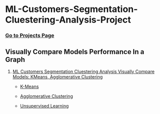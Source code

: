 # ML-Customers-Segmentation-Cluestering-Analysis-Project

### [Go to Projects Page](https://github.com/celik-muhammed/19-Data-Analysis-Projects-with-Python/blob/master/README.md)

## Visually Compare Models Performance In a Graph

01. [ML Customers Segmentation Cluestering Analysis Visually Compare Models: KMeans, Agglomerative Clustering](./ML-Customers-Segmentation-Cluestering-Analysis-Project.ipynb)

    - [K-Means](https://scikit-learn.org/stable/modules/clustering.html#k-means)
    - [Agglomerative Clustering](https://scikit-learn.org/stable/modules/clustering.html#hierarchical-clustering)

    - [Unsupervised Learning](https://scikit-learn.org/stable/unsupervised_learning.html)
